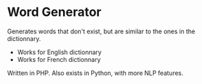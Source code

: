 # Word Generator

Generates words that don't exist, but are similar to the ones in the dictionnary.
- Works for English dictionnary
- Works for French dictionnary

Written in PHP. Also exists in Python, with more NLP features.
